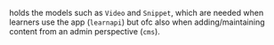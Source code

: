 holds the models such as `Video` and `Snippet`, which are needed when learners use the app (`learnapi`) but ofc also when adding/maintaining content from an admin perspective (`cms`).